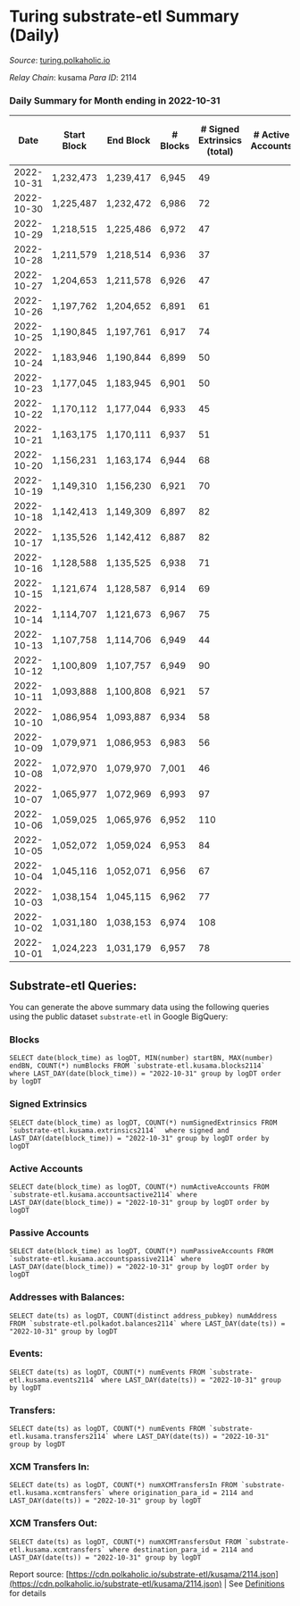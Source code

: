 # Turing substrate-etl Summary (Daily)

_Source_: [turing.polkaholic.io](https://turing.polkaholic.io)

*Relay Chain*: kusama
*Para ID*: 2114



### Daily Summary for Month ending in 2022-10-31


| Date | Start Block | End Block | # Blocks | # Signed Extrinsics (total) | # Active Accounts | # Passive | # New | # Addresses with Balances | # Events | # Transfers | # XCM Transfers In | # XCM Transfers Out | Issues | 
| ---- | ----------- | --------- | -------- | --------------------------- | ----------------- | --------- | ----- | ------------------------- | -------- | ----------- | ------------------ | ------------------- | ------ |
| 2022-10-31 | 1,232,473 | 1,239,417 | 6,945 | 49 |  |  |  | 1,671 | 37,460 | 9  | 1  | 5  |  |
| 2022-10-30 | 1,225,487 | 1,232,472 | 6,986 | 72 |  |  |  |  | 37,588 | 21  | 5  | 9  |  |
| 2022-10-29 | 1,218,515 | 1,225,486 | 6,972 | 47 |  |  |  | 1,669 | 35,476 | 10  | 2  | 4  |  |
| 2022-10-28 | 1,211,579 | 1,218,514 | 6,936 | 37 |  |  |  |  | 37,341 | 7  | 1  | 4  |  |
| 2022-10-27 | 1,204,653 | 1,211,578 | 6,926 | 47 |  |  |  | 1,669 | 35,470 | 10  | 1  | 4  |  |
| 2022-10-26 | 1,197,762 | 1,204,652 | 6,891 | 61 |  |  |  |  | 37,379 | 10  | 1  | 5  |  |
| 2022-10-25 | 1,190,845 | 1,197,761 | 6,917 | 74 |  |  |  | 1,668 | 35,416 | 15  | 5  | 8  |  |
| 2022-10-24 | 1,183,946 | 1,190,844 | 6,899 | 50 |  |  |  |  | 37,027 | 8  |   | 7  |  |
| 2022-10-23 | 1,177,045 | 1,183,945 | 6,901 | 50 |  |  |  | 1,665 | 35,066 | 16  |   | 7  |  |
| 2022-10-22 | 1,170,112 | 1,177,044 | 6,933 | 45 |  |  |  | 1,665 | 36,970 | 3  |   | 2  |  |
| 2022-10-21 | 1,163,175 | 1,170,111 | 6,937 | 51 |  |  |  |  | 35,073 | 13  |   | 6  |  |
| 2022-10-20 | 1,156,231 | 1,163,174 | 6,944 | 68 |  |  |  | 1,664 | 36,938 | 10  |   | 4  |  |
| 2022-10-19 | 1,149,310 | 1,156,230 | 6,921 | 70 |  |  |  |  | 36,770 | 13  |   | 7  |  |
| 2022-10-18 | 1,142,413 | 1,149,309 | 6,897 | 82 |  |  |  |  | 34,794 | 15  |   | 10  |  |
| 2022-10-17 | 1,135,526 | 1,142,412 | 6,887 | 82 |  |  |  |  | 36,392 | 15  |   | 5  |  |
| 2022-10-16 | 1,128,588 | 1,135,525 | 6,938 | 71 |  |  |  | 1,657 | 34,500 | 13  |   | 7  |  |
| 2022-10-15 | 1,121,674 | 1,128,587 | 6,914 | 69 |  |  |  | 1,655 | 36,275 | 11  |   | 6  |  |
| 2022-10-14 | 1,114,707 | 1,121,673 | 6,967 | 75 |  |  |  | 1,655 | 34,620 | 27  |   | 6  |  |
| 2022-10-13 | 1,107,758 | 1,114,706 | 6,949 | 44 |  |  |  | 1,650 | 36,173 | 7  |   | 5  |  |
| 2022-10-12 | 1,100,809 | 1,107,757 | 6,949 | 90 |  |  |  | 1,650 | 34,639 | 16  |   | 8  |  |
| 2022-10-11 | 1,093,888 | 1,100,808 | 6,921 | 57 |  |  |  | 1,650 | 35,993 | 10  |   | 5  |  |
| 2022-10-10 | 1,086,954 | 1,093,887 | 6,934 | 58 |  |  |  | 1,650 | 35,049 | 9  |   | 7  |  |
| 2022-10-09 | 1,079,971 | 1,086,953 | 6,983 | 56 |  |  |  | 1,650 | 35,616 | 9  | 1  | 5  |  |
| 2022-10-08 | 1,072,970 | 1,079,970 | 7,001 | 46 |  |  |  | 1,650 | 36,329 | 5  |   | 4  |  |
| 2022-10-07 | 1,065,977 | 1,072,969 | 6,993 | 97 |  |  |  | 1,650 | 34,887 | 19  | 1  | 12  |  |
| 2022-10-06 | 1,059,025 | 1,065,976 | 6,952 | 110 |  |  |  | 1,649 | 36,383 | 24  |   | 12  |  |
| 2022-10-05 | 1,052,072 | 1,059,024 | 6,953 | 84 |  |  |  | 1,650 | 36,072 | 30  |   | 7  |  |
| 2022-10-04 | 1,045,116 | 1,052,071 | 6,956 | 67 |  |  |  | 1,643 | 34,121 | 9  |   | 7  |  |
| 2022-10-03 | 1,038,154 | 1,045,115 | 6,962 | 77 |  |  |  |  | 36,101 | 21  | 1  | 13 ($2.37) |  |
| 2022-10-02 | 1,031,180 | 1,038,153 | 6,974 | 108 |  |  |  |  | 34,582 | 22  | 1 ($2.42) | 6  |  |
| 2022-10-01 | 1,024,223 | 1,031,179 | 6,957 | 78 |  |  |  |  | 36,203 | 45  |   | 9  |  |

## Substrate-etl Queries:
You can generate the above summary data using the following queries using the public dataset `substrate-etl` in Google BigQuery:


### Blocks
```
SELECT date(block_time) as logDT, MIN(number) startBN, MAX(number) endBN, COUNT(*) numBlocks FROM `substrate-etl.kusama.blocks2114`  where LAST_DAY(date(block_time)) = "2022-10-31" group by logDT order by logDT
```


### Signed Extrinsics
```
SELECT date(block_time) as logDT, COUNT(*) numSignedExtrinsics FROM `substrate-etl.kusama.extrinsics2114`  where signed and LAST_DAY(date(block_time)) = "2022-10-31" group by logDT order by logDT
```


### Active Accounts
```
SELECT date(block_time) as logDT, COUNT(*) numActiveAccounts FROM `substrate-etl.kusama.accountsactive2114` where LAST_DAY(date(block_time)) = "2022-10-31" group by logDT order by logDT
```


### Passive Accounts
```
SELECT date(block_time) as logDT, COUNT(*) numPassiveAccounts FROM `substrate-etl.kusama.accountspassive2114` where LAST_DAY(date(block_time)) = "2022-10-31" group by logDT order by logDT
```


### Addresses with Balances:
```
SELECT date(ts) as logDT, COUNT(distinct address_pubkey) numAddress FROM `substrate-etl.polkadot.balances2114` where LAST_DAY(date(ts)) = "2022-10-31" group by logDT
```


### Events:
```
SELECT date(ts) as logDT, COUNT(*) numEvents FROM `substrate-etl.kusama.events2114` where LAST_DAY(date(ts)) = "2022-10-31" group by logDT
```


### Transfers:
```
SELECT date(ts) as logDT, COUNT(*) numEvents FROM `substrate-etl.kusama.transfers2114` where LAST_DAY(date(ts)) = "2022-10-31" group by logDT
```


### XCM Transfers In:
```
SELECT date(ts) as logDT, COUNT(*) numXCMTransfersIn FROM `substrate-etl.kusama.xcmtransfers` where origination_para_id = 2114 and LAST_DAY(date(ts)) = "2022-10-31" group by logDT
```


### XCM Transfers Out:
```
SELECT date(ts) as logDT, COUNT(*) numXCMTransfersOut FROM `substrate-etl.kusama.xcmtransfers` where destination_para_id = 2114 and LAST_DAY(date(ts)) = "2022-10-31" group by logDT
```



Report source: [https://cdn.polkaholic.io/substrate-etl/kusama/2114.json](https://cdn.polkaholic.io/substrate-etl/kusama/2114.json) | See [Definitions](/DEFINITIONS.md) for details
